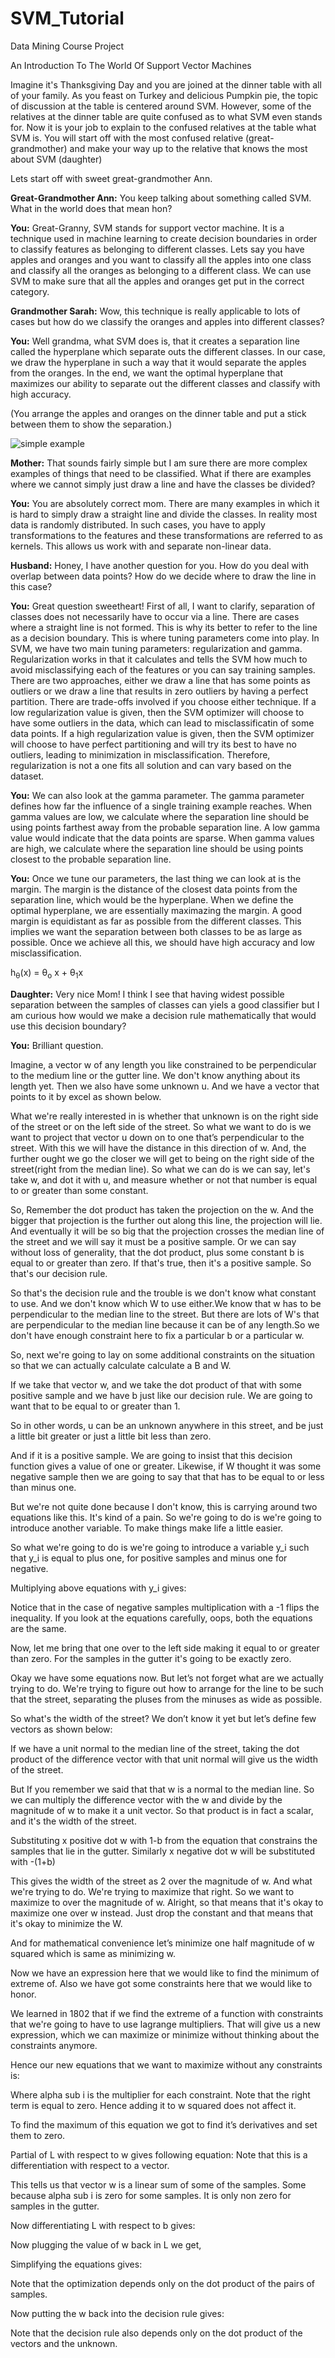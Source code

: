 # SVM_Tutorial
Data Mining Course Project

An Introduction To The World Of Support Vector Machines

Imagine it's Thanksgiving Day and you are joined at the dinner table with all of your family. As you feast on Turkey and delicious Pumpkin pie, the topic of discussion at the table is centered around SVM. However, some of the relatives at the dinner table are quite confused as to what SVM even stands for. Now it is your job to explain to the confused relatives at the table what SVM is. You will start off with the most confused relative (great-grandmother) and make your way up to the relative that knows the most about SVM (daughter)

Lets start off with sweet great-grandmother Ann.

**Great-Grandmother Ann:** You keep talking about something called SVM. What in the world does that mean hon?

**You:** Great-Granny, SVM stands for support vector machine. It is a technique used in machine learning to create decision boundaries in order to classify features as belonging to different classes. Lets say you have apples and oranges and you want to classify all the apples into one class and classify all the oranges as belonging to a different class. We can use SVM to make sure that all the apples and oranges get put in the correct category.

**Grandmother Sarah:** Wow, this technique is really applicable to lots of cases but how do we classify the oranges and apples into different classes?

**You:** Well grandma, what SVM does is, that it creates a separation line called the hyperplane which separate outs the different classes. In our case, we draw the hyperplane in such a way that it would separate the apples from the oranges. In the end, we want the optimal hyperplane that maximizes our ability to separate out the different classes and classify with high accuracy.

(You arrange the apples and oranges on the dinner table and put a stick between them to show the separation.)

![simple example](simple.png)

**Mother:** That sounds fairly simple but I am sure there are more complex examples of things that need to be classified. What if there are examples where we cannot simply just draw a line and have the classes be divided?

**You:** You are absolutely correct mom. There are many examples in which it is hard to simply draw a straight line and divide the classes. In reality most data is randomly distributed. In such cases, you have to apply transformations to the features and these transformations are referred to as kernels. This allows us work with and separate non-linear data.

**Husband:** Honey, I have another question for you. How do you deal with overlap between data points? How do we decide where to draw the line in this case?

**You:** Great question sweetheart! First of all, I want to clarify, separation of classes does not necessarily have to occur via a line. There are cases where a straight line is not formed. This is why its better to refer to the line as a decision boundary. This is where tuning parameters come into play. In SVM, we have two main tuning parameters: regularization and gamma. Regularization works in that it calculates and tells the SVM how much to avoid misclassifying each of the features or you can say training samples. There are two approaches, either we draw a line that has some points as outliers or we draw a line that results in zero outliers by having a perfect partition. There are trade-offs involved if you choose either technique. If a low regularization value is given, then the SVM optimizer will choose to have some outliers in the data, which can lead to misclassificatin of some data points. If a high regularization value is given, then the SVM optimizer will choose to have perfect partitioning and will try its best to have no outliers, leading to minimization in misclassification. Therefore, regularization is not a one fits all solution and can vary based on the dataset. 

**You:** We can also look at the gamma parameter. The gamma parameter defines how far the influence of a single training example reaches. When gamma values are low, we calculate where the separation line should be using points farthest away from the probable separation line. A low gamma value would indicate that the data points are sparse. When gamma values are high, we calculate where the separation line should be using points closest to the probable separation line.

**You:** Once we tune our parameters, the last thing we can look at is the margin. The margin is the distance of the closest data points from the separation line, which would be the hyperplane. When we define the optimal hyperplane, we are essentially maximazing the margin. A good margin is equidistant as far as possible from the different classes. This implies we want the separation between both classes to be as large as possible. Once we achieve all this, we should have high accuracy and low misclassification.

h<sub>&theta;</sub>(x) = &theta;<sub>o</sub> x + &theta;<sub>1</sub>x

**Daughter:** Very nice Mom! I think I see that having widest possible separation between the samples of classes can yiels a good classifier but I am curious how would we make a decision rule mathematically that would use this decision boundary? 

**You:** Brilliant question. 

Imagine, a vector w of any length you like constrained to be perpendicular to the medium line or the gutter line. We don't know anything about its length yet. Then we also have some unknown u. And we have a vector that points to it by excel as shown below. 

What we're really interested in is whether that unknown is on the right side of the street or on the left side of the street. So what we want to do is we want to project that vector u down on to one that’s perpendicular to the street. With this we will have the distance in this direction of w. And, the further ought we go the closer we will get to being on the right side of the street(right from the median line). So what we can do is we can say, let's take w, and dot it with u, and measure whether or not that number is equal to or greater than some constant. 


So, Remember the dot product has taken the projection on the w. And the bigger that projection is the further out along this line, the projection will lie. And eventually it will be so big that the projection crosses the median line of the street and we will say it must be a positive sample. Or we can say without loss of generality, that the dot product, plus some constant b is equal to or greater than zero. If that's true, then it's a positive sample. So that's our decision rule.



So that's the decision rule and the trouble is we don't know what constant to use. And we don't know which W to use either.We know that w has to be perpendicular to the median line to the street. But there are lots of W's that are perpendicular to the median line because it can be of any length.So we don't have enough constraint here to fix a particular b or a particular w.


So, next we're going to lay on some additional constraints on the situation so that we can actually calculate calculate a B and W.


If we take that vector w, and we take the dot product of that with some positive sample and we have b just like our decision rule. We are going to want that to be equal to or greater than 1.


So in other words, u can be an unknown anywhere in this street, and be just a little bit greater or just a little bit less than zero. 

And if it is a positive sample. We are going to insist that this decision function gives a value of one or greater. Likewise, if W thought it was some negative sample then we are going to say that that has to be equal to or less than minus one.


But we're not quite done because I don't know, this is carrying around two equations like this. It's kind of a pain. So we're going to do is we're going to introduce another variable. To make things make life a little easier.

So what we're going to do is we're going to introduce a variable y_i such that y_i is equal to plus one, for positive samples and minus one for negative.

Multiplying above equations with y_i gives:


Notice that in the case of negative samples multiplication with a -1 flips the inequality. If you look at the equations carefully, oops, both the equations are the same. 

Now, let me bring that one over to the left side making it equal to or greater than zero. For the samples in the gutter it's going to be exactly zero.

Okay we have some equations now. But let’s not forget what are we actually trying to do. We're trying to figure out how to arrange for the line to be such that the street, separating the pluses from the minuses as wide as possible.

So what's the width of the street? We don’t know it yet but let’s define few vectors as shown below:


If we have a unit normal to the median line of the street, taking the dot product of the difference vector with that unit normal will give us the width of the street.


But If you remember we said that that w is a normal to the median line. So we can multiply the difference vector with the w and divide by the magnitude of w to make it a unit vector. So that product is in fact a scalar, and it's the width of the street.

Substituting x positive dot w with 1-b from the equation that constrains the samples that lie in the gutter. Similarly x negative dot w will be substituted with -(1+b)

This gives the width of the street as 2 over the magnitude of w. And what we're trying to do. We're trying to maximize that right. So we want to maximize to over the magnitude of w. Alright, so that means that it's okay to maximize one over w instead. Just drop the constant and that means that it's okay to minimize the W.

And for mathematical convenience let’s minimize one half magnitude of w squared which is same as minimizing w.

Now we have an expression here that we would like to find the minimum of extreme of. Also we have got some constraints here that we would like to honor.

We learned in 1802 that if we find the extreme of a function with constraints that we're going to have to use lagrange multipliers. That will give us a new expression, which we can maximize or minimize without thinking about the constraints anymore.

Hence our new equations that we want to maximize without any constraints is:

Where alpha sub i is the multiplier for each constraint. Note that the right term is equal to zero. Hence adding it to w squared does not affect it. 



To find the maximum of this equation we got to find it’s derivatives and set them to zero.

Partial of L with respect to w gives following equation:
Note that this is a differentiation with respect to a vector.


This tells us that vector w is a linear sum of some of the samples. Some because alpha sub i is zero for some samples. It is only non zero for samples in the gutter. 


Now differentiating L with respect to b gives:



Now plugging the value of w back in L we get, 



Simplifying the equations gives:



Note that the optimization depends only on the dot product of the pairs of samples.



Now putting the w back into the decision rule gives:



Note that the decision rule also depends only on the dot product of the vectors and the unknown.

